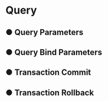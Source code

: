 # Query

## ● Query Parameters

## ● Query Bind Parameters

## ● Transaction Commit

## ● Transaction Rollback

